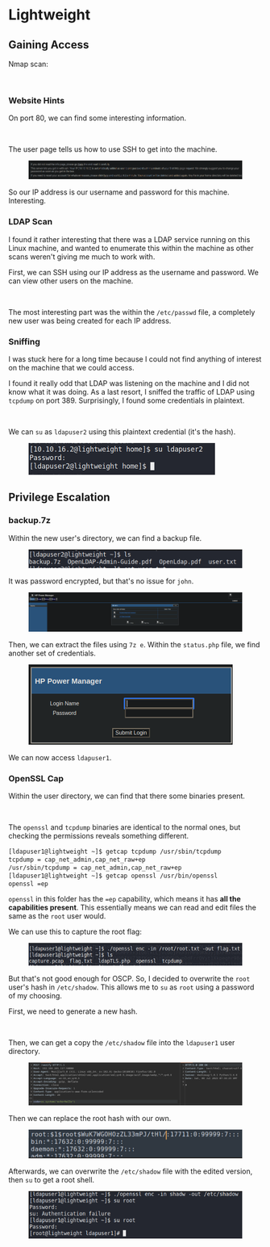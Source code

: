 # Lightweight

## Gaining Access

Nmap scan:

<figure><img src="../../../.gitbook/assets/image (522).png" alt=""><figcaption></figcaption></figure>

### Website Hints

On port 80, we can find some interesting information.

<figure><img src="../../../.gitbook/assets/image (520).png" alt=""><figcaption></figcaption></figure>

The user page tells us how to use SSH to get into the machine.

<figure><img src="../../../.gitbook/assets/image (494) (1).png" alt=""><figcaption></figcaption></figure>

So our IP address is our username and password for this machine. Interesting.

### LDAP Scan

I found it rather interesting that there was a LDAP service running on this Linux machine, and wanted to enumerate this within the machine as other scans weren't giving me much to work with.

First, we can SSH using our IP address as the username and password. We can view other users on the machine.

<figure><img src="../../../.gitbook/assets/image (526).png" alt=""><figcaption></figcaption></figure>

The most interesting part was the within the `/etc/passwd` file, a completely new user was being created for each IP address.&#x20;

### Sniffing

I was stuck here for a long time because I could not find anything of interest on the machine that we could access.&#x20;

I found it really odd that LDAP was listening on the machine and I did not know what it was doing. As a last resort, I sniffed the traffic of LDAP using `tcpdump` on port 389. Surprisingly, I found some credentials in plaintext.

<figure><img src="../../../.gitbook/assets/image (506).png" alt=""><figcaption></figcaption></figure>

We can `su` as `ldapuser2` using this plaintext credential (it's the hash).

<figure><img src="../../../.gitbook/assets/image (499) (1).png" alt=""><figcaption></figcaption></figure>

## Privilege Escalation

### backup.7z

Within the new user's directory, we can find a backup file.

<figure><img src="../../../.gitbook/assets/image (486) (1).png" alt=""><figcaption></figcaption></figure>

It was password encrypted, but that's no issue for `john`.

<figure><img src="../../../.gitbook/assets/image (504).png" alt=""><figcaption></figcaption></figure>

Then, we can extract the files using `7z e`. Within the `status.php` file, we find another set of credentials.

<figure><img src="../../../.gitbook/assets/image (516).png" alt=""><figcaption></figcaption></figure>

We can now access `ldapuser1`.

### OpenSSL Cap

Within the user directory, we can find that there some binaries present.

<figure><img src="../../../.gitbook/assets/image (503).png" alt=""><figcaption></figcaption></figure>

The `openssl` and `tcpdump` binaries are identical to the normal ones, but checking the permissions reveals something different.

```
[ldapuser1@lightweight ~]$ getcap tcpdump /usr/sbin/tcpdump
tcpdump = cap_net_admin,cap_net_raw+ep
/usr/sbin/tcpdump = cap_net_admin,cap_net_raw+ep
[ldapuser1@lightweight ~]$ getcap openssl /usr/bin/openssl 
openssl =ep
```

`openssl` in this folder has the `=ep` capability, which means it has **all the capabilities present**. This essentially means we can read and edit files the same as the `root` user would.

We can use this to capture the root flag:

<figure><img src="../../../.gitbook/assets/image (487) (1).png" alt=""><figcaption></figcaption></figure>

But that's not good enough for OSCP. So, I decided to overwrite the `root` user's hash in `/etc/shadow`. This allows me to `su` as `root` using a password of my choosing.

First, we need to generate a new hash.

<figure><img src="../../../.gitbook/assets/image (491).png" alt=""><figcaption></figcaption></figure>

Then, we can get a copy the `/etc/shadow` file into the `ldapuser1` user directory.

<figure><img src="../../../.gitbook/assets/image (527).png" alt=""><figcaption></figcaption></figure>

Then we can replace the root hash with our own.

<figure><img src="../../../.gitbook/assets/image (498) (1).png" alt=""><figcaption></figcaption></figure>

Afterwards, we can overwrite the `/etc/shadow` file with the edited version, then `su` to get a root shell.

<figure><img src="../../../.gitbook/assets/image (490) (1).png" alt=""><figcaption></figcaption></figure>
